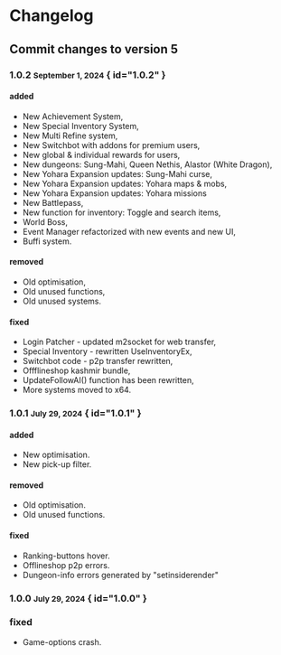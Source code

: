 # Changelog

## Commit changes to version 5

### 1.0.2 <small>September 1, 2024</small> { id="1.0.2" }

#### added

- New Achievement System,
- New Special Inventory System,
- New Multi Refine system,
- New Switchbot with addons for premium users,
- New global & individual rewards for users,
- New dungeons: Sung-Mahi, Queen Nethis, Alastor (White Dragon),
- New Yohara Expansion updates: Sung-Mahi curse,
- New Yohara Expansion updates: Yohara maps & mobs,
- New Yohara Expansion updates: Yohara missions
- New Battlepass,
- New function for inventory: Toggle and search items,
- World Boss,
- Event Manager refactorized with new events and new UI,
- Buffi system.



#### removed

- Old optimisation,
- Old unused functions,
- Old unused systems.

#### fixed

- Login Patcher - updated m2socket for web transfer,
- Special Inventory - rewritten UseInventoryEx,
- Switchbot code - p2p transfer rewritten,
- Offflineshop kashmir bundle,
- UpdateFollowAI() function has been rewritten,
- More systems moved to x64.


### 1.0.1 <small>July 29, 2024</small> { id="1.0.1" }

#### added

- New optimisation.
- New pick-up filter.

#### removed

- Old optimisation.
- Old unused functions. 

#### fixed

- Ranking-buttons hover.
- Offlineshop p2p errors.
- Dungeon-info errors generated by "setinsiderender"

### 1.0.0 <small>July 29, 2024</small> { id="1.0.0" }

### fixed
- Game-options crash.

